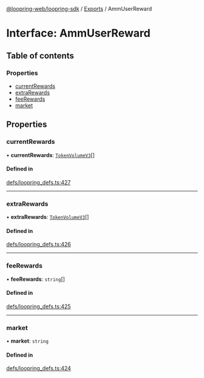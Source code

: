 [@loopring-web/loopring-sdk](../README.md) / [Exports](../modules.md) / AmmUserReward

# Interface: AmmUserReward

## Table of contents

### Properties

- [currentRewards](AmmUserReward.md#currentrewards)
- [extraRewards](AmmUserReward.md#extrarewards)
- [feeRewards](AmmUserReward.md#feerewards)
- [market](AmmUserReward.md#market)

## Properties

### currentRewards

• **currentRewards**: [`TokenVolumeV3`](TokenVolumeV3.md)[]

#### Defined in

[defs/loopring_defs.ts:427](https://github.com/Loopring/loopring_sdk/blob/1b21a8d/src/defs/loopring_defs.ts#L427)

___

### extraRewards

• **extraRewards**: [`TokenVolumeV3`](TokenVolumeV3.md)[]

#### Defined in

[defs/loopring_defs.ts:426](https://github.com/Loopring/loopring_sdk/blob/1b21a8d/src/defs/loopring_defs.ts#L426)

___

### feeRewards

• **feeRewards**: `string`[]

#### Defined in

[defs/loopring_defs.ts:425](https://github.com/Loopring/loopring_sdk/blob/1b21a8d/src/defs/loopring_defs.ts#L425)

___

### market

• **market**: `string`

#### Defined in

[defs/loopring_defs.ts:424](https://github.com/Loopring/loopring_sdk/blob/1b21a8d/src/defs/loopring_defs.ts#L424)
